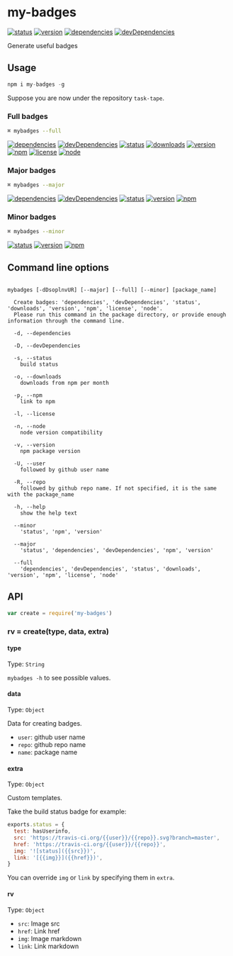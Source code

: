 # my-badges
[![status](https://travis-ci.org/zoubin/my-badges.svg?branch=master)](https://travis-ci.org/zoubin/my-badges) [![version](https://img.shields.io/npm/v/my-badges.svg)](https://www.npmjs.org/package/my-badges) [![dependencies](https://david-dm.org/zoubin/my-badges.svg)](https://david-dm.org/zoubin/my-badges) [![devDependencies](https://david-dm.org/zoubin/my-badges/dev-status.svg)](https://david-dm.org/zoubin/my-badges#info=devDependencies)

Generate useful badges

## Usage

```javascript
npm i my-badges -g
```

Suppose you are now under the repository `task-tape`.

### Full badges

```bash
⌘ mybadges --full
```
[![dependencies](https://david-dm.org/zoubin/task-tape.svg)](https://david-dm.org/zoubin/task-tape)
[![devDependencies](https://david-dm.org/zoubin/task-tape/dev-status.svg)](https://david-dm.org/zoubin/task-tape#info=devDependencies)
[![status](https://travis-ci.org/zoubin/task-tape.svg?branch=master)](https://travis-ci.org/zoubin/task-tape)
[![downloads](https://img.shields.io/npm/dm/task-tape.svg)](https://www.npmjs.org/package/task-tape)
[![version](https://img.shields.io/npm/v/task-tape.svg)](https://www.npmjs.org/package/task-tape)
[![npm](https://nodei.co/npm/task-tape.png)](https://www.npmjs.org/package/task-tape)
[![license](https://img.shields.io/npm/l/task-tape.svg)](https://www.npmjs.org/package/task-tape)
[![node](https://img.shields.io/node/v/task-tape.svg)](https://www.npmjs.org/package/task-tape)

### Major badges

```bash
⌘ mybadges --major
```
[![dependencies](https://david-dm.org/zoubin/task-tape.svg)](https://david-dm.org/zoubin/task-tape)
[![devDependencies](https://david-dm.org/zoubin/task-tape/dev-status.svg)](https://david-dm.org/zoubin/task-tape#info=devDependencies)
[![status](https://travis-ci.org/zoubin/task-tape.svg?branch=master)](https://travis-ci.org/zoubin/task-tape)
[![version](https://img.shields.io/npm/v/task-tape.svg)](https://www.npmjs.org/package/task-tape)
[![npm](https://nodei.co/npm/task-tape.png)](https://www.npmjs.org/package/task-tape)

### Minor badges

```bash
⌘ mybadges --minor
```

[![status](https://travis-ci.org/zoubin/task-tape.svg?branch=master)](https://travis-ci.org/zoubin/task-tape)
[![version](https://img.shields.io/npm/v/task-tape.svg)](https://www.npmjs.org/package/task-tape)
[![npm](https://nodei.co/npm/task-tape.png)](https://www.npmjs.org/package/task-tape)

## Command line options

```

mybadges [-dDsoplnvUR] [--major] [--full] [--minor] [package_name]

  Create badges: 'dependencies', 'devDependencies', 'status', 'downloads', 'version', 'npm', 'license', 'node'.
  Please run this command in the package directory, or provide enough information through the command line.

  -d, --dependencies

  -D, --devDependencies

  -s, --status
    build status

  -o, --downloads
    downloads from npm per month

  -p, --npm
    link to npm

  -l, --license

  -n, --node
    node version compatibility

  -v, --version
    npm package version

  -U, --user
    followed by github user name

  -R, --repo
    followed by github repo name. If not specified, it is the same with the package_name
  
  -h, --help
    show the help text

  --minor
    'status', 'npm', 'version'
  
  --major
    'status', 'dependencies', 'devDependencies', 'npm', 'version'
  
  --full
    'dependencies', 'devDependencies', 'status', 'downloads', 'version', 'npm', 'license', 'node'

```

## API

```javascript
var create = require('my-badges')

```

### rv = create(type, data, extra)

#### type

Type: `String`

`mybadges -h` to see possible values.

#### data

Type: `Object`

Data for creating badges.

* `user`: github user name
* `repo`: github repo name
* `name`: package name

#### extra

Type: `Object`

Custom templates.

Take the build status badge for example:

```javascript
exports.status = {
  test: hasUserinfo,
  src: 'https://travis-ci.org/{{user}}/{{repo}}.svg?branch=master',
  href: 'https://travis-ci.org/{{user}}/{{repo}}',
  img: '![status]({{src}})',
  link: '[{{img}}]({{href}})',
}
```

You can override `img` or `link` by specifying them in `extra`.

#### rv

Type: `Object`

* `src`: Image src
* `href`: Link href
* `img`: Image markdown
* `link`: Link markdown

